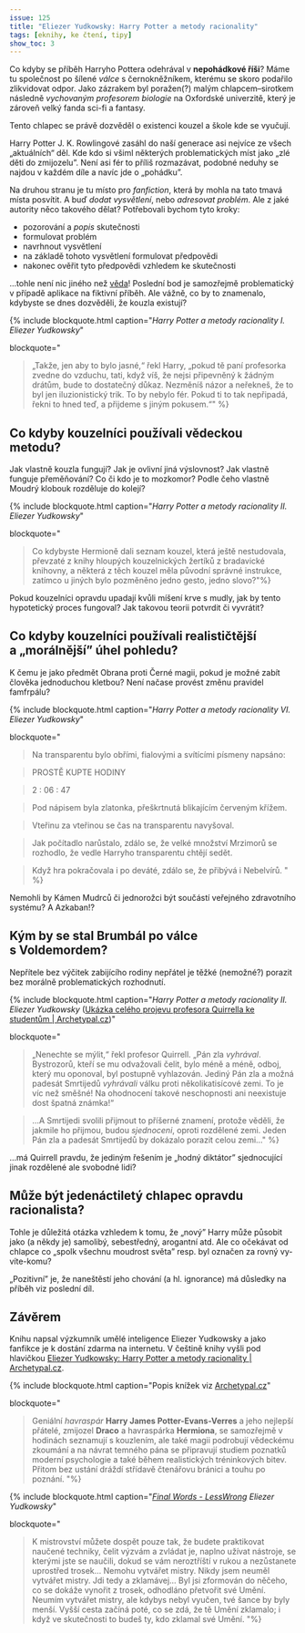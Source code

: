 ```yaml
---
issue: 125
title: "Eliezer Yudkowsky: Harry Potter a metody racionality"
tags: [eknihy, ke čtení, tipy]
show_toc: 3
---
```


Co kdyby se příběh Harryho Pottera odehrával v **nepohádkové říši**? Máme tu společnost po
šílené *válce* s černokněžníkem, kterému se skoro podařilo zlikvidovat odpor.
Jako zázrakem byl poražen(?) malým chlapcem–sirotkem následně *vychovaným profesorem
biologie* na Oxfordské univerzitě, který je zároveň velký fanda sci-fi a fantasy.

Tento chlapec se právě dozvěděl o existenci kouzel a škole kde se vyučují.

<!--more-->

Harry Potter J. K. Rowlingové zasáhl do naší generace asi nejvíce ze všech „aktuálních“ děl.
Kde kdo si všiml některých problematických míst jako „zlé děti do zmijozelu”. Není asi
fér to příliš rozmazávat, podobné neduhy se najdou v každém díle a navíc jde o „pohádku”.

Na druhou stranu je tu místo pro *fanfiction*, která by mohla na tato tmavá místa posvítit.
A buď *dodat vysvětlení*, nebo *adresovat problém*. Ale z jaké autority něco takového dělat?
Potřebovali bychom tyto kroky:
- pozorování a *popis* skutečnosti
- formulovat problém
- navrhnout vysvětlení
- na základě tohoto vysvětlení formulovat předpovědi
- nakonec ověřit tyto předpovědi vzhledem ke skutečnosti

…tohle není nic jiného než [věda](https://cs.wikipedia.org/wiki/V%C4%9Bdeck%C3%A1_metoda)! Poslední bod je samozřejmě problematický v případě aplikace
na fiktivní příběh. Ale vážně, co by to znamenalo, kdybyste se dnes dozvěděli, že kouzla existují?

{% include blockquote.html
caption="<cite>Harry Potter a metody racionality I.</cite> *Eliezer Yudkowsky*"

blockquote="
> „Takže, jen aby to bylo jasné,“ řekl Harry, „pokud tě paní profesorka zvedne do
vzduchu, tati, když víš, že nejsi připevněný k žádným drátům, bude to dostatečný
důkaz. Nezměníš názor a neřekneš, že to byl jen iluzionistický trik. To by
nebylo fér. Pokud ti to tak nepřipadá, řekni to hned teď, a přijdeme s jiným
pokusem.“" %}

## Co kdyby kouzelníci používali vědeckou metodu?
Jak vlastně kouzla fungují? Jak je ovlivní jiná výslovnost? Jak vlastně funguje přeměňování?
Co či kdo je to mozkomor? Podle čeho vlastně Moudrý klobouk rozděluje do kolejí?

{% include blockquote.html
caption="<cite>Harry Potter a metody racionality II.</cite> *Eliezer Yudkowsky*"

blockquote="
> Co kdybyste Hermioně dali seznam kouzel, která ještě nestudovala, převzaté z
knihy hloupých kouzelnických žertíků z bradavické knihovny, a některá z těch
kouzel měla původní správné instrukce, zatímco u jiných bylo pozměněno jedno
gesto, jedno slovo?"%}

Pokud kouzelníci opravdu upadají kvůli míšení krve s mudly, jak by tento hypotetický proces
fungoval? Jak takovou teorii potvrdit či vyvrátit?

## Co kdyby kouzelníci používali realističtější a „morálnější” úhel pohledu?
K čemu je jako předmět Obrana proti Černé magii, pokud je možné zabít člověka jednoduchou
kletbou? Není načase provést změnu pravidel famfrpálu?

{% include blockquote.html
caption="<cite>Harry Potter a metody racionality VI.</cite> *Eliezer Yudkowsky*"

blockquote="
> Na transparentu bylo obřími, fialovými a svítícími písmeny napsáno:

> PROSTĚ KUPTE HODINY

> 2 : 06 : 47

> Pod nápisem byla zlatonka, přeškrtnutá blikajícím červeným křížem.

> Vteřinu za vteřinou se čas na transparentu navyšoval.

> Jak počítadlo narůstalo, zdálo se, že velké množství Mrzimorů se rozhodlo, že
vedle Harryho transparentu chtějí sedět.

> Když hra pokračovala i po deváté, zdálo se, že přibývá i Nebelvírů.
" %}

Nemohli by Kámen Mudrců či jednorožci být součástí veřejného zdravotního systému?
A Azkaban!?

## Kým by se stal Brumbál po válce s Voldemordem?
Nepřítele bez výčitek zabijícího rodiny nepřátel je těžké (nemožné?) porazit bez morálně
problematických rozhodnutí.

{% include blockquote.html
caption="<cite>Harry Potter a metody racionality II.</cite> *Eliezer Yudkowsky*
([Ukázka celého projevu profesora Quirrella ke studentům \| Archetypal.cz](https://archetypal.cz/2016/projev-profesora-quirella/))"

blockquote="
> „Nenechte se mýlit,“ řekl profesor Quirrell. „Pán zla *vyhrával*. Bystrozorů, kteří se mu
odvažovali čelit, bylo méně a méně, odboj, který mu oponoval, byl postupně vyhlazován.
Jediný Pán zla a možná padesát Smrtijedů *vyhrávali* válku proti několikatisícové zemi.
To je víc než směšné! Na ohodnocení takové neschopnosti ani neexistuje dost špatná známka!“

> …A Smrtijedi svolili přijmout to příšerné znamení, protože věděli, že jakmile ho přijmou,
budou *sjednoceni*, oproti rozdělené zemi. Jeden Pán zla a padesát Smrtijedů by dokázalo
porazit celou zemi…" %}

…má Quirrell pravdu, že jediným řešením je „hodný diktátor” sjednocující jinak rozdělené ale svobodné lidi?

## Může  být jedenáctiletý chlapec opravdu racionalista?
Tohle je důležitá otázka vzhledem k tomu, že „nový” Harry může působit jako (a někdy je)
samolibý, sebestředný, arogantní atd. Ale co očekávat od chlapce co „spolk všechnu moudrost
světa” resp. byl označen za rovný vy-víte-komu?

„Pozitivní” je, že naneštěstí jeho chování (a hl. ignorance) má důsledky na příběh viz poslední díl.

## Závěrem
Knihu napsal výzkumník umělé inteligence Eliezer Yudkowsky a jako fanfikce je k dostání zdarma na
internetu. V češtině knihy vyšli pod hlavičkou [Eliezer Yudkowsky: Harry Potter a metody racionality | Archetypal.cz](https://archetypal.cz/2016/harry-potter-a-metody-racionality/).

{% include blockquote.html
caption="Popis knížek viz [Archetypal.cz](https://archetypal.cz/2016/harry-potter-a-metody-racionality/)"

blockquote="
> Geniální *havraspár* **Harry James Potter-Evans-Verres** a jeho nejlepší přátelé, zmijozel **Draco** a havraspárka
**Hermiona**, se samozřejmě v hodinách seznamují s kouzlením, ale také magii podrobují vědeckému
zkoumání a na návrat temného pána se připravují studiem poznatků moderní psychologie a také
během realistických tréninkových bitev. Přitom bez ustání dráždí střídavě čtenářovu bránici a touhu po poznání.
"%}

{% include blockquote.html
caption="<cite>[Final Words - LessWrong](https://www.lesswrong.com/posts/yffPyiu7hRLyc7r23/final-words)</cite> *Eliezer Yudkowsky*"

blockquote="
> K mistrovství můžete dospět pouze tak, že budete praktikovat naučené techniky,
čelit výzvám a zvládat je, naplno užívat nástroje, se kterými jste se naučili,
dokud se vám neroztříští v rukou a nezůstanete uprostřed trosek… Nemohu vytvářet
mistry. Nikdy jsem neuměl vytvářet mistry. Jdi tedy a zklamávej… Byl jsi
zformován do něčeho, co se dokáže vynořit z trosek, odhodláno přetvořit své
Umění. Neumím vytvářet mistry, ale kdybys nebyl vyučen, tvé šance by byly menší.
Vyšší cesta začíná poté, co se zdá, že tě Umění zklamalo; i když ve skutečnosti
to budeš ty, kdo zklamal své Umění.
"%}
